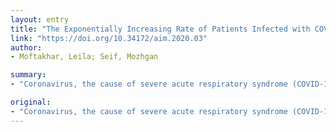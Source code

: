 ```yaml
---
layout: entry
title: "The Exponentially Increasing Rate of Patients Infected with COVID-19 in Iran"
link: "https://doi.org/10.34172/aim.2020.03"
author:
- Moftakhar, Leila; Seif, Mozhgan

summary:
- "Coronavirus, the cause of severe acute respiratory syndrome (COVID-19), is rapidly spreading around the world. This study aimed to forecast the number of newly infected patients in the coming days in Iran. The authoregressive integrated moving average model was applied to predict number of new cases. If the spreading pattern continues the same as before, the number would be 3574 by April 20. Since this disease is highly contagious, health politicians need to make decisions to prevent its spread."

original:
- "Coronavirus, the cause of severe acute respiratory syndrome (COVID-19), is rapidly spreading around the world. Since the number of corona positive patients is increasing sharply in Iran, this study aimed to forecast the number of newly infected patients in the coming days in Iran. METHODS: The data used in this study were obtained from daily reports of the Iranian Ministry of Health and the datasets provided by the Johns Hopkins University including the number of new infected cases from February 19, 2020 to March 21, 2020. The autoregressive integrated moving average (ARIMA) model was applied to predict the number of patients during the next thirty days. RESULTS: The ARIMA model forecasted an exponential increase in the number of newly detected patients. The result of this study also show that if the spreading pattern continues the same as before, the number of daily new cases would be 3574 by April 20. CONCLUSION: Since this disease is highly contagious, health politicians need to make decisions to prevent its spread; otherwise, even the most advanced and capable health care systems would face problems for treating all infected patients and a substantial number of deaths will become inevitable."
---
```


